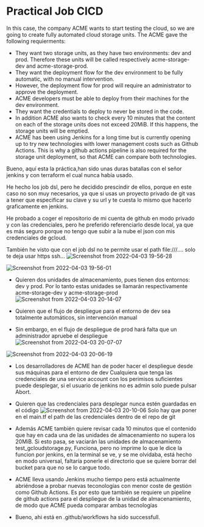 # Practical Job CICD
In this case, the company ACME wants to start testing the cloud, so we are going to create fully automated cloud storage units. 
The ACME gave the following requierments:

- They want two storage units, as they have two environments: dev and prod. Therefore these units will be called respectively acme-storage-dev and acme-storage-prod.
- They want the deployment flow for the dev environment to be fully automatic, with no manual intervention.
- However, the deployment flow for prod will require an administrator to approve the deployment.
- ACME developers must be able to deploy from their machines for the dev environment.
- They want the credentials to deploy to never be stored in the code.
- In addition ACME also wants to check every 10 minutes that the content on each of the storage units does not exceed 20MiB. If this happens, the storage units will be emptied.
- ACME has been using Jenkins for a long time but is currently opening up to try new technologies with lower management costs such as Github Actions. This is why a github actions pipeline is also required for the storage unit deployment, so that ACME can compare both technologies.


Bueno, aquí esta la práctica,han sido unas duras batallas con el señor jenkins y con terraform el cual nunca había usado.

He hecho los job dsl, pero he decidido prescindir de ellos, porque en este caso no son muy necesarios, ya que si usas un proyecto privado de git vas a tener que especificar su clave y su url y te cuesta lo mismo que hacerlo graficamente en jenkins.

He probado a coger el repositorio de mi cuenta de github en modo privado y con las credenciales, pero he preferido referenciarlo desde local, ya que es más seguro porque no tengo que subir a la nube el json con mis credenciales de gcloud.

También he visto que con el job dsl no te permite usar  el path file:///.... solo te deja usar https ssh...
![Screenshot from 2022-04-03 19-56-28](https://user-images.githubusercontent.com/95095337/161441747-1bba75ef-7017-44a2-909b-ccf132257601.png)


![Screenshot from 2022-04-03 19-56-01](https://user-images.githubusercontent.com/95095337/161441706-192d4c1a-7e10-48be-bbd0-d0036101edfd.png)


- Quieren dos unidades de almacenamiento, pues tienen dos entornos: dev y prod. Por lo tanto estas unidades se llamarán respectivamente acme-storage-dev y acme-storage-prod
![Screenshot from 2022-04-03 20-14-07](https://user-images.githubusercontent.com/95095337/161442120-530fae4e-6e09-48c6-8478-a86b57bbebbe.png)

- Quieren que el flujo de despliegue para el entorno de dev sea totalmente automáticos, sin intervención manual


- Sin embargo, en el flujo de despliegue de prod hará falta que un administrador apruebe el despliegue
![Screenshot from 2022-04-03 20-07-07](https://user-images.githubusercontent.com/95095337/161441846-17c5f2a3-7730-472a-9111-25981c2d7808.png)

![Screenshot from 2022-04-03 20-06-19](https://user-images.githubusercontent.com/95095337/161441814-63fbb71c-1048-4275-a038-cc20fa6852ab.png)


- Los desarrolladores de ACME han de poder hacer el despliegue desde sus máquinas para el entorno de dev
Cualquiera que tenga las credenciales de una service account con los perimisos suficientes puede desplegar, si el usuario de jenkins no es admin solo puede pulsar Abort. 

- Quieren que las credenciales para desplegar nunca estén guardadas en el código
![Screenshot from 2022-04-03 20-10-06](https://user-images.githubusercontent.com/95095337/161441965-3c5443ad-6886-4933-b8ab-426b75ca066b.png)
Solo hay que poner en el main.tf el path de las credenciales dentro de el repo de git

- Además ACME también quiere revisar cada 10 minutos que el contenido que hay en cada una de las unidades de almacenamiento no supera los 20MiB. Si esto pasa, se vaciarán las unidades de almacenamiento
test_gcloudstorage.py, Funciona, pero no imprime lo que le dice la funcion por jenkins, en la terminal se ve, y se me olvidaba, está hecho en modo universal, faltaría ponerle el directorio que se quiere borrar del bucket para que no se lo cargue todo.

- ACME lleva usando Jenkins mucho tiempo pero está actualmente abriéndose a probar nuevas teconologías con menor coste de gestión como Github Actions. Es por esto que también se requiere un pipeline de github actions para el despliegue de la unidad de almacenamiento, de modo que ACME pueda comparar ambas tecnologías
- Bueno, ahi está en .github/workflows ha sido successfull.
